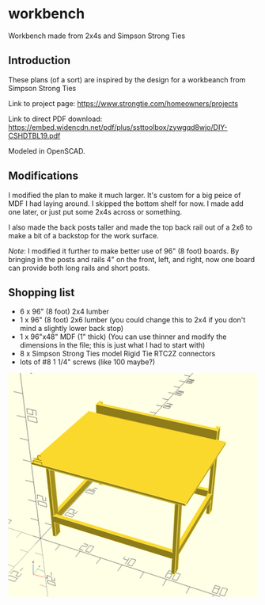 # workbench

Workbench made from 2x4s and Simpson Strong Ties

## Introduction

These plans (of a sort) are inspired by the design for a workbeanch from Simpson Strong Ties

Link to project page: https://www.strongtie.com/homeowners/projects

Link to direct PDF download: https://embed.widencdn.net/pdf/plus/ssttoolbox/zywgqd8wjo/DIY-CSHDTBL19.pdf

Modeled in OpenSCAD.

## Modifications

I modified the plan to make it much larger. It's custom for a big peice of MDF I had laying around. I skipped the bottom shelf for now. I made add one later, or just put some 2x4s across or something.

I also made the back posts taller and made the top back rail out of a 2x6 to make a bit of a backstop for the work surface.

_Note_: I modified it further to make better use of 96" (8 foot) boards. By bringing in the posts and rails 4" on the front, left, and right, now one board can provide both long rails and short posts.

## Shopping list

- 6 x 96" (8 foot) 2x4 lumber
- 1 x 96" (8 foot) 2x6 lumber (you could change this to 2x4 if you don't mind a slightly lower back stop)
- 1 x 96"x48" MDF (1" thick) (You can use thinner and modify the dimensions in the file; this is just what I had to start with)
- 8 x Simpson Strong Ties model Rigid Tie RTC2Z connectors
- lots of #8 1 1/4" screws (like 100 maybe?)

![alt text](workbench-diagonal-perspective-render.png "Modified workbench render")